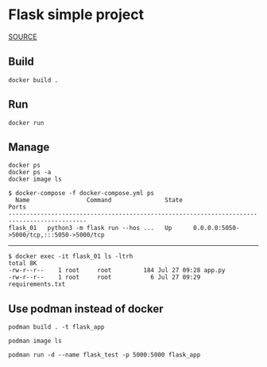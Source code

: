 # Flask simple project

[SOURCE](https://www.freecodecamp.org/news/how-to-dockerize-a-flask-app/)

## Build
```
docker build .
```

## Run
```
docker run 
```

## Manage
```
docker ps
docker ps -a
docker image ls
```

```
$ docker-compose -f docker-compose.yml ps
  Name                Command               State                    Ports                  
--------------------------------------------------------------------------------------------
flask_01   python3 -m flask run --hos ...   Up      0.0.0.0:5050->5000/tcp,:::5050->5000/tcp
```
---

```
$ docker exec -it flask_01 ls -ltrh 
total 8K     
-rw-r--r--    1 root     root         184 Jul 27 09:28 app.py
-rw-r--r--    1 root     root           6 Jul 27 09:29 requirements.txt
```


## Use podman instead of docker 

```
podman build . -t flask_app
```

```
podman image ls
```

```
podman run -d --name flask_test -p 5000:5000 flask_app
```


